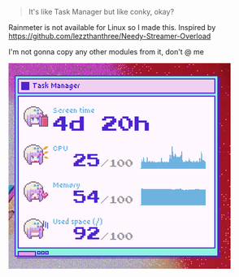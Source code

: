 > It's like Task Manager but like conky, okay?

Rainmeter is not available for Linux so I made this.
Inspired by https://github.com/lezzthanthree/Needy-Streamer-Overload

I'm not gonna copy any other modules from it, don't @ me

![Screenshot](./screenshot.png)

